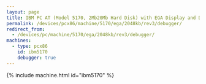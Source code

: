 ```yaml
---
layout: page
title: IBM PC AT (Model 5170, 2Mb20Mb Hard Disk) with EGA Display and Debugger
permalink: /devices/pcx86/machine/5170/ega/2048kb/rev3/debugger/
redirect_from:
  - /devices/pc/machine/5170/ega/2048kb/rev3/debugger/
machines:
  - type: pcx86
    id: ibm5170
    debugger: true
---
```


{% include machine.html id="ibm5170" %}
